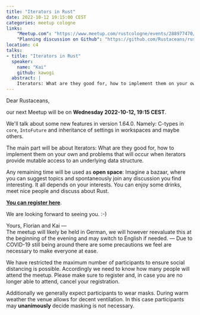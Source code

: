 ```yaml
---
title: "Iterators in Rust"
date: 2022-10-12 19:15:00 CEST
categories: meetup cologne
links:
    "Meetup.com": "https://www.meetup.com/rustcologne/events/288977470/"
    "Planning discussion on Github": "https://github.com/Rustaceans/rust-cologne/issues/99"
location: c4
talks:
- title: "Iterators in Rust"
  speaker:
    name: "Kai"
    github: kawogi
  abstract: |
    Iterators: What are they good for, how to implement them on your own and problems that will occur when iterators provide mutable access to an underlying data structure.
---
```

Dear Rustaceans,

our next Meetup will be on **Wednesday 2022-10-12, 19:15 CEST**.

We'll talk about some new features in version 1.64.0. Namely: C-types in `core`, `IntoFuture` and inheritance of settings in workspaces and maybe others.

The main part will be about Iterators: What are they good for, how to implement them on your own and problems that will occur when iterators provide mutable access to an underlying data structure.

Any remaining time will be used as **open space**: Imagine a bazaar, where you can suggest topics and spontaneously join any discussion you find interesting. It all depends on your interests. You can enjoy some drinks, meet nice people and discuss about Rust.

**[You can register here](https://www.meetup.com/rustcologne/events/288977470/)**.

We are looking forward to seeing you. :-)

Yours,
Florian and Kai
―  
The meetup will likely be held in German, we will however reevaluate this at the beginning of the evening and may switch to English if needed.
―
Due to COVID-19 still being around there are some precautions we feel are necessary to make everyone at ease.

We have restricted the maximum number of participants to ensure social distancing is possible.
Accordingly we need to know how many people will attend the meetup.
Please make sure to register and, in case you are no longer able to attend, cancel your registration.

Additionally we generally expect participants to wear masks. During warm weather the venue allows for
decent ventilation. In this case participants may **unanimously** decide masking is not necessary.
